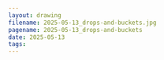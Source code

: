 ```yaml
---
layout: drawing
filename: 2025-05-13_drops-and-buckets.jpg
pagename: 2025-05-13_drops-and-buckets
date: 2025-05-13
tags:
---
```

